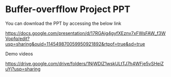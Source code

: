 # Buffer-overfflow Project PPT

You can download the PPT by accessing the below link


https://docs.google.com/presentation/d/17RGAig4gyfXEznv7xFWsFAW_f3WVopfq/edit?usp=sharing&ouid=114549870059950921892&rtpof=true&sd=true



Demo videos


https://drive.google.com/drive/folders/1NjWDlZ1wskULtTJ7h4WFje5vSHeiZuYj?usp=sharing
